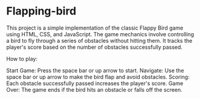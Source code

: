 # Flapping-bird
This project is a simple implementation of the classic Flappy Bird game using HTML, CSS, and JavaScript. The game mechanics involve controlling a bird to fly through a series of obstacles without hitting them. It tracks the player's score based on the number of obstacles successfully passed.

How to play:

Start Game: Press the space bar or up arrow to start.
Navigate: Use the space bar or up arrow to make the bird flap and avoid obstacles.
Scoring: Each obstacle successfully passed increases the player's score.
Game Over: The game ends if the bird hits an obstacle or falls off the screen.
